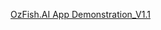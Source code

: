 [OzFish.AI App Demonstration_V1.1](https://drive.google.com/drive/u/0/folders/13NMRPDizouPpJL1hRPQVtX--I5rPQ7R6)
